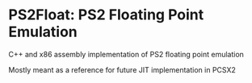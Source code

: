 # PS2Float: PS2 Floating Point Emulation

C++ and x86 assembly implementation of PS2 floating point emulation

Mostly meant as a reference for future JIT implementation in PCSX2
